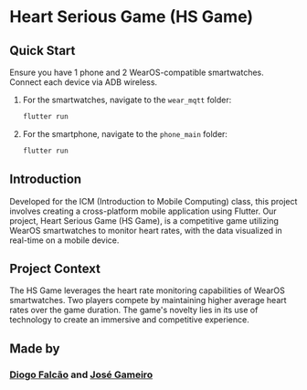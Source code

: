 # Heart Serious Game (HS Game)

## Quick Start

Ensure you have 1 phone and 2 WearOS-compatible smartwatches. Connect each device via ADB wireless.

1. For the smartwatches, navigate to the `wear_mqtt` folder:
   ```bash
   flutter run
   ```

2. For the smartphone, navigate to the `phone_main` folder:
   ```bash
   flutter run
   ```

## Introduction

Developed for the ICM (Introduction to Mobile Computing) class, this project involves creating a cross-platform mobile application using Flutter. Our project, Heart Serious Game (HS Game), is a competitive game utilizing WearOS smartwatches to monitor heart rates, with the data visualized in real-time on a mobile device.

## Project Context

The HS Game leverages the heart rate monitoring capabilities of WearOS smartwatches. Two players compete by maintaining higher average heart rates over the game duration. The game's novelty lies in its use of technology to create an immersive and competitive experience.

## Made by 

### [Diogo Falcão](https://github.com/falcaodiogo) and [José Gameiro](https://github.com/zegameiro)
